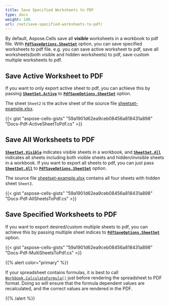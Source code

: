 ```yaml
---
title: Save Specified Worksheets to PDF
type: docs
weight: 140
url: /net/save-specified-worksheets-to-pdf/
---
```


By default, Aspose.Cells save all **visible** worksheets in a workbook to pdf file. With **[`PdfSaveOptions.SheetSet`](https://reference.aspose.com/cells/net/aspose.cells/paginatedsaveoptions/sheetset/)** option, you can save specified worksheets to pdf file. e.g. you can save active worksheet to pdf, save all worksheets(both visible and hidden worksheets) to pdf, save custom multiple worksheets to pdf.

## **Save Active Worksheet to PDF**

If you want to only export active sheet to pdf, you can achieve this by passing **[`SheetSet.Active`](https://reference.aspose.com/cells/net/aspose.cells.rendering/sheetset/active/)** to **[`PdfSaveOptions.SheetSet`](https://reference.aspose.com/cells/net/aspose.cells/paginatedsaveoptions/sheetset/)** option.

The sheet `Sheet2` is the acitve sheet of the source file [sheetset-example.xlsx](sheetset-example.xlsx).

{{< gist "aspose-cells-gists" "59a1901d62ea9ceb08456a818431a898" "Docs-Pdf-ActiveSheetToPdf.cs" >}}

## **Save  All Worksheets to PDF**

**[`SheetSet.Visible`](https://reference.aspose.com/cells/net/aspose.cells.rendering/sheetset/visible/)** indicates visible sheets in a workbook, and **[`SheetSet.All`](https://reference.aspose.com/cells/net/aspose.cells.rendering/sheetset/all/)** indicates all sheets including both visible sheets and hidden/invisible sheets in a workbook. If you want to export all sheets to pdf, you can just pass  **[`SheetSet.All`](https://reference.aspose.com/cells/net/aspose.cells.rendering/sheetset/all/)** to **[`PdfSaveOptions.SheetSet`](https://reference.aspose.com/cells/net/aspose.cells/paginatedsaveoptions/sheetset/)** option.

The source file [sheetset-example.xlsx](sheetset-example.xlsx) contains all four sheets with hidden sheet `Sheet3`.

{{< gist "aspose-cells-gists" "59a1901d62ea9ceb08456a818431a898" "Docs-Pdf-AllSheetsToPdf.cs" >}}

## **Save Specified Worksheets to PDF**
If you want to export desired/custom multiple sheets to pdf, you can achieve this by passing multiple sheet indices to **[`PdfSaveOptions.SheetSet`](https://reference.aspose.com/cells/net/aspose.cells/paginatedsaveoptions/sheetset/)** option.

{{< gist "aspose-cells-gists" "59a1901d62ea9ceb08456a818431a898" "Docs-Pdf-MultiSheetsToPdf.cs" >}}

{{% alert color="primary" %}} 

If your spreadsheet contains formulas, it is best to call [`Workbook.CalculateFormula()`](https://reference.aspose.com/cells/net/aspose.cells/workbook/methods/calculateformula) just before rendering the spreadsheet to PDF format. Doing so will ensure that the formula dependent values are recalculated, and the correct values are rendered in the PDF.

{{% /alert %}}
